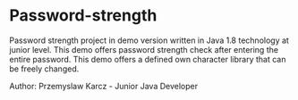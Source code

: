 # Password-strength
Password strength project in demo version written in Java 1.8 technology at junior level. This demo offers password strength check after entering the entire password.
This demo offers a defined own character library that can be freely changed.



Author: Przemyslaw Karcz - Junior Java Developer
